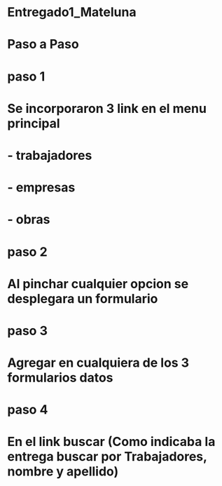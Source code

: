 # Entregado1_Mateluna
# Paso a Paso

# paso 1
# Se incorporaron 3 link en el menu principal 
# - trabajadores
# - empresas
# - obras

# paso 2
# Al pinchar cualquier opcion se desplegara un formulario

# paso 3
# Agregar en cualquiera de los 3 formularios datos

# paso 4
# En el link buscar (Como indicaba la entrega buscar por Trabajadores, nombre y apellido) 